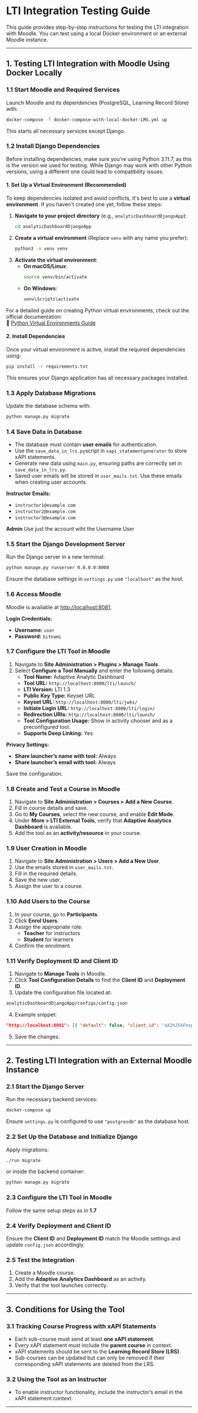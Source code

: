 # LTI Integration Testing Guide

This guide provides step-by-step instructions for testing the LTI integration with Moodle. You can test using a local Docker environment or an external Moodle instance.

---

## 1. Testing LTI Integration with Moodle Using Docker Locally

### 1.1 Start Moodle and Required Services
Launch Moodle and its dependencies (PostgreSQL, Learning Record Store) with:
```sh
docker-compose -f docker-compose-with-local-docker-LMS.yml up
```
This starts all necessary services except Django.

### 1.2 Install Django Dependencies  

Before installing dependencies, make sure you're using Python 3.11.7, as this is the version we used for testing. While Django may work with other Python versions, using a different one could lead to compatibility issues.  

#### 1. Set Up a Virtual Environment (Recommended)  
To keep dependencies isolated and avoid conflicts, it's best to use a **virtual environment**. If you haven't created one yet, follow these steps:  

1. **Navigate to your project directory** (e.g., `analyticDashboardDjangoApp`):  
   ```sh
   cd analyticDashboardDjangoApp
   ```
2. **Create a virtual environment** (Replace `venv` with any name you prefer):  
   ```sh
   python3 -m venv venv
   ```
3. **Activate the virtual environment**:  
   - **On macOS/Linux**:  
     ```sh
     source venv/bin/activate
     ```
   - **On Windows**:  
     ```sh
     venv\Scripts\activate
     ```

For a detailed guide on creating Python virtual environments, check out the official documentation:  
🔗 [Python Virtual Environments Guide](https://docs.python.org/3/tutorial/venv.html)  

#### 2. Install Dependencies  
Once your virtual environment is active, install the required dependencies using:  
```sh
pip install -r requirements.txt
```  

This ensures your Django application has all necessary packages installed.

### 1.3 Apply Database Migrations
Update the database schema with:
```sh
python manage.py migrate
```

### 1.4 Save Data in Database
- The database must contain **user emails** for authentication.
- Use the `save_data_in_lrs.py`script in `xapi_statementgenerator` to store xAPI statements.
- Generate new data using `main.py`, ensuring paths are correctly set in `save_data_in_lrs.py`.
- Saved user emails will be stored in `user_mails.txt`. Use these emails when creating user accounts.

**Instructor Emails:**
- `instructor1@example.com`
- `instructor2@example.com`
- `instructor3@example.com`

**Admin**
Use just the account wiht the Username User 

### 1.5 Start the Django Development Server
Run the Django server in a new terminal:
```sh
python manage.py runserver 0.0.0.0:8000
```
Ensure the database settings in `settings.py` use `"localhost"` as the host.


### 1.6 Access Moodle
Moodle is available at [http://localhost:8081](http://localhost:8081).

**Login Credentials:**
- **Username:** `user`
- **Password:** `bitnami`

### 1.7 Configure the LTI Tool in Moodle
1. Navigate to **Site Administration > Plugins > Manage Tools**.
2. Select **Configure a Tool Manually** and enter the following details:
   - **Tool Name:** Adaptive Analytic Dashboard
   - **Tool URL:** `http://localhost:8000/lti/launch/`
   - **LTI Version:** LTI 1.3
   - **Public Key Type:** Keyset URL
   - **Keyset URL:** `http://localhost:8000/lti/jwks/`
   - **Initiate Login URL:** `http://localhost:8000/lti/login/`
   - **Redirection URIs:** `http://localhost:8000/lti/launch/`
   - **Tool Configuration Usage:** Show in activity chooser and as a preconfigured tool.
   - **Supports Deep Linking:** Yes

**Privacy Settings:**
- **Share launcher’s name with tool:** Always
- **Share launcher’s email with tool:** Always

Save the configuration.

### 1.8 Create and Test a Course in Moodle
1. Navigate to **Site Administration > Courses > Add a New Course**.
2. Fill in course details and save.
3. Go to **My Courses**, select the new course, and enable **Edit Mode**.
4. Under **More > LTI External Tools**, verify that **Adaptive Analytics Dashboard** is available.
5. Add the tool as an **activity/resource** in your course.

### 1.9 User Creation in Moodle
1. Navigate to **Site Administration > Users > Add a New User**.
2. Use the emails stored in `user_mails.txt`.
3. Fill in the required details.
4. Save the new user.
5. Assign the user to a course.

### 1.10 Add Users to the Course
1. In your course, go to **Participants**.
2. Click **Enrol Users**.
3. Assign the appropriate role:
   - **Teacher** for instructors
   - **Student** for learners
4. Confirm the enrolment.

### 1.11 Verify Deployment ID and Client ID
1. Navigate to **Manage Tools** in Moodle.
2. Click **Tool Configuration Details** to find the **Client ID** and **Deployment ID**.
3. Update the configuration file located at:
```sh
analyticDashboardDjangoApp/configs/config.json
```
4. Example snippet:
```json
"http://localhost:8081": [{ "default": false, "client_id": "aX2hJ5kFnsptQj", "auth_login_url": "http://localhost:8081/mod/lti/auth.php", "auth_token_url": "http://localhost:8081/mod/lti/token.php", "key_set_url": "http://localhost:8081/mod/lti/certs.php", "deployment_ids": ["2"] }]
```
5. Save the changes.

---

## 2. Testing LTI Integration with an External Moodle Instance

### 2.1 Start the Django Server
Run the necessary backend services:
```sh
docker-compose up
```
Ensure `settings.py` is configured to use `"postgresdb"` as the database host.

### 2.2 Set Up the Database and Initialize Django
Apply migrations:
```sh
./run migrate
```
or inside the backend container:
```sh
python manage.py migrate
```

### 2.3 Configure the LTI Tool in Moodle
Follow the same setup steps as in **1.7**

### 2.4 Verify Deployment and Client ID
Ensure the **Client ID** and **Deployment ID** match the Moodle settings and update `config.json` accordingly.

### 2.5 Test the Integration
1. Create a Moodle course.
2. Add the **Adaptive Analytics Dashboard** as an activity.
3. Verify that the tool launches correctly.

---

## 3. Conditions for Using the Tool

### 3.1 Tracking Course Progress with xAPI Statements
- Each sub-course must send at least **one xAPI statement**.
- Every xAPI statement must include the **parent course** in context.
- xAPI statements should be sent to the **Learning Record Store (LRS)**.
- Sub-courses can be updated but can only be removed if their corresponding xAPI statements are deleted from the LRS.

### 3.2 Using the Tool as an Instructor
- To enable instructor functionality, include the instructor’s email in the xAPI statement context.

---

